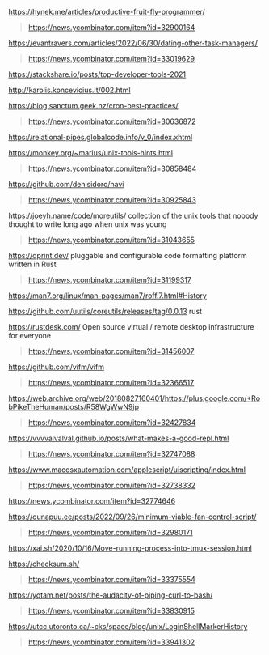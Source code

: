https://hynek.me/articles/productive-fruit-fly-programmer/
> https://news.ycombinator.com/item?id=32900164

https://evantravers.com/articles/2022/06/30/dating-other-task-managers/
> https://news.ycombinator.com/item?id=33019629

https://stackshare.io/posts/top-developer-tools-2021

http://karolis.koncevicius.lt/002.html

https://blog.sanctum.geek.nz/cron-best-practices/
> https://news.ycombinator.com/item?id=30636872

https://relational-pipes.globalcode.info/v_0/index.xhtml

https://monkey.org/~marius/unix-tools-hints.html
> https://news.ycombinator.com/item?id=30858484

https://github.com/denisidoro/navi
> https://news.ycombinator.com/item?id=30925843

https://joeyh.name/code/moreutils/ collection of the unix tools that nobody thought to write long ago when unix was young
> https://news.ycombinator.com/item?id=31043655

https://dprint.dev/ pluggable and configurable code formatting platform written in Rust
> https://news.ycombinator.com/item?id=31199317

https://man7.org/linux/man-pages/man7/roff.7.html#History

https://github.com/uutils/coreutils/releases/tag/0.0.13 rust

https://rustdesk.com/ Open source virtual / remote desktop infrastructure for everyone
> https://news.ycombinator.com/item?id=31456007

https://github.com/vifm/vifm
> https://news.ycombinator.com/item?id=32366517

https://web.archive.org/web/20180827160401/https://plus.google.com/+RobPikeTheHuman/posts/R58WgWwN9jp
> https://news.ycombinator.com/item?id=32427834

https://vvvvalvalval.github.io/posts/what-makes-a-good-repl.html
> https://news.ycombinator.com/item?id=32747088

https://www.macosxautomation.com/applescript/uiscripting/index.html
> https://news.ycombinator.com/item?id=32738332

https://news.ycombinator.com/item?id=32774646

https://ounapuu.ee/posts/2022/09/26/minimum-viable-fan-control-script/
> https://news.ycombinator.com/item?id=32980171

https://xai.sh/2020/10/16/Move-running-process-into-tmux-session.html

https://checksum.sh/
> https://news.ycombinator.com/item?id=33375554

https://yotam.net/posts/the-audacity-of-piping-curl-to-bash/
> https://news.ycombinator.com/item?id=33830915

https://utcc.utoronto.ca/~cks/space/blog/unix/LoginShellMarkerHistory
> https://news.ycombinator.com/item?id=33941302